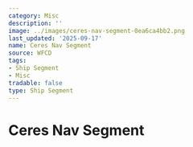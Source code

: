 ```yaml
---
category: Misc
description: ''
image: ../images/ceres-nav-segment-0ea6ca4bb2.png
last_updated: '2025-09-17'
name: Ceres Nav Segment
source: WFCD
tags:
- Ship Segment
- Misc
tradable: false
type: Ship Segment
---
```


# Ceres Nav Segment

